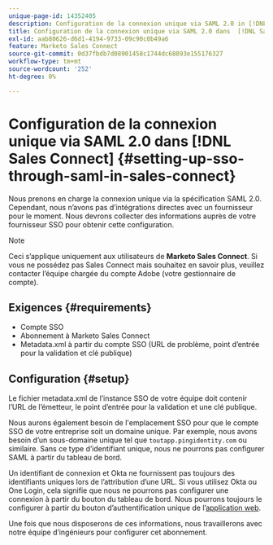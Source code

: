 ```yaml
---
unique-page-id: 14352405
description: Configuration de la connexion unique via SAML 2.0 in [!DNL Sales Connect] - Documents Marketo - Documentation du produit
title: Configuration de la connexion unique via SAML 2.0 dans  [!DNL Sales Connect]
exl-id: aab80626-d6d1-4194-9733-09c90c0b49a6
feature: Marketo Sales Connect
source-git-commit: 0d37fbdb7d08901458c1744dc68893e155176327
workflow-type: tm+mt
source-wordcount: '252'
ht-degree: 0%

---
```


# Configuration de la connexion unique via SAML 2.0 dans [!DNL Sales Connect] {#setting-up-sso-through-saml-in-sales-connect}

Nous prenons en charge la connexion unique via la spécification SAML 2.0. Cependant, nous n’avons pas d’intégrations directes avec un fournisseur pour le moment. Nous devrons collecter des informations auprès de votre fournisseur SSO pour obtenir cette configuration.

>[!NOTE]
>
>Ceci s’applique uniquement aux utilisateurs de **Marketo Sales Connect**. Si vous ne possédez pas Sales Connect mais souhaitez en savoir plus, veuillez contacter l’équipe chargée du compte Adobe (votre gestionnaire de compte).

## Exigences {#requirements}

* Compte SSO
* Abonnement à Marketo Sales Connect
* Metadata.xml à partir du compte SSO (URL de problème, point d’entrée pour la validation et clé publique)

## Configuration {#setup}

Le fichier metadata.xml de l’instance SSO de votre équipe doit contenir l’URL de l’émetteur, le point d’entrée pour la validation et une clé publique.

Nous aurons également besoin de l&#39;emplacement SSO pour que le compte SSO de votre entreprise soit un domaine unique. Par exemple, nous avons besoin d’un sous-domaine unique tel que `toutapp.pingidentity.com` ou similaire. Sans ce type d’identifiant unique, nous ne pourrons pas configurer SAML à partir du tableau de bord.

Un identifiant de connexion et Okta ne fournissent pas toujours des identifiants uniques lors de l’attribution d’une URL. Si vous utilisez Okta ou One Login, cela signifie que nous ne pourrons pas configurer une connexion à partir du bouton du tableau de bord. Nous pourrons toujours le configurer à partir du bouton d’authentification unique de l’[application web](https://toutapp.com/login).

Une fois que nous disposerons de ces informations, nous travaillerons avec notre équipe d’ingénieurs pour configurer cet abonnement.
